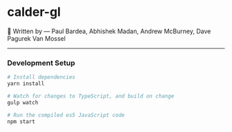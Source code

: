 # calder-gl
:art: Written by &mdash; Paul Bardea, Abhishek Madan, Andrew McBurney, Dave Pagurek Van Mossel
___

### Development Setup
```bash
# Install dependencies
yarn install

# Watch for changes to TypeScript, and build on change
gulp watch

# Run the compiled es5 JavaScript code
npm start
```
